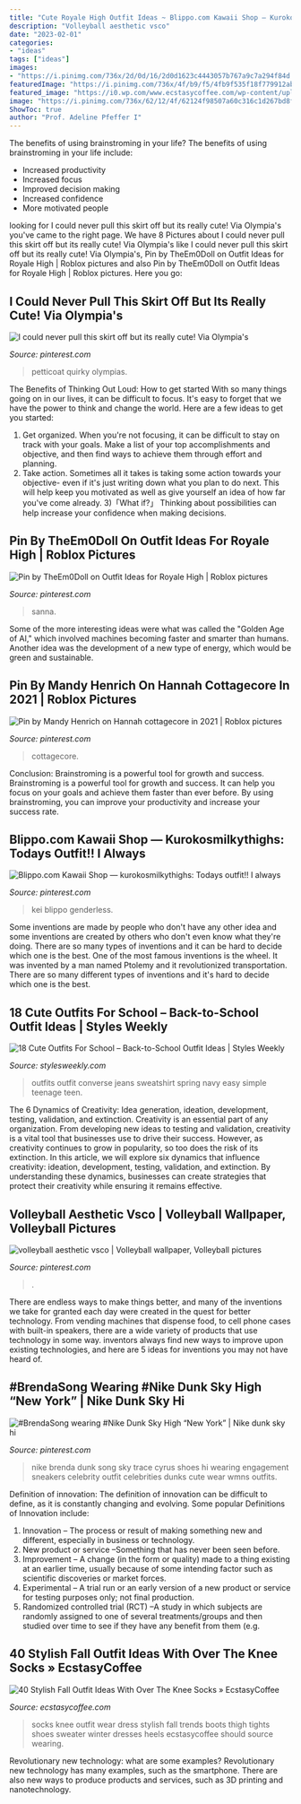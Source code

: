 ```yaml
---
title: "Cute Royale High Outfit Ideas ~ Blippo.com Kawaii Shop — Kurokosmilkythighs: Todays Outfit!! I Always"
description: "Volleyball aesthetic vsco"
date: "2023-02-01"
categories:
- "ideas"
tags: ["ideas"]
images:
- "https://i.pinimg.com/736x/2d/0d/16/2d0d1623c4443057b767a9c7a294f84d.jpg"
featuredImage: "https://i.pinimg.com/736x/4f/b9/f5/4fb9f535f18f779912ab3faef46ba03d--wearing-glasses-mep.jpg"
featured_image: "https://i0.wp.com/www.ecstasycoffee.com/wp-content/uploads/2016/10/Over-The-Knee-Socks-7.jpg"
image: "https://i.pinimg.com/736x/62/12/4f/62124f98507a60c316c1d267bd8f52aa--harajuku-fashion-kawaii-fashion.jpg"
ShowToc: true
author: "Prof. Adeline Pfeffer I"
---
```



The benefits of using brainstroming in your life?
The benefits of using brainstroming in your life include: 
- Increased productivity 
- Increased focus 
- Improved decision making 
- Increased confidence 
- More motivated people

	

		
looking for I could never pull this skirt off but its really cute! Via Olympia&#039;s you've came to the right page. We have 8 Pictures about I could never pull this skirt off but its really cute! Via Olympia&#039;s like I could never pull this skirt off but its really cute! Via Olympia&#039;s, Pin by TheEm0Doll on Outfit Ideas for Royale High | Roblox pictures and also Pin by TheEm0Doll on Outfit Ideas for Royale High | Roblox pictures. Here you go:
		
    
## I Could Never Pull This Skirt Off But Its Really Cute! Via Olympia&#039;s

<img loading=lazy src="https://i.pinimg.com/736x/4f/b9/f5/4fb9f535f18f779912ab3faef46ba03d--wearing-glasses-mep.jpg" onerror="this.onerror=null;this.src='https://tse3.mm.bing.net/th?id=OIP.eJ0Y-VnSr7mzZiSAfspqMwHaLH&amp;pid=15.1';" alt="I could never pull this skirt off but its really cute! Via Olympia&#039;s">

_Source: pinterest.com_

>petticoat quirky olympias. 

	

The Benefits of Thinking Out Loud: How to get started
With so many things going on in our lives, it can be difficult to focus. It's easy to forget that we have the power to think and change the world. Here are a few ideas to get you started: 
1) Get organized. When you're not focusing, it can be difficult to stay on track with your goals. Make a list of your top accomplishments and objective, and then find ways to achieve them through effort and planning. 
2) Take action. Sometimes all it takes is taking some action towards your objective- even if it's just writing down what you plan to do next. This will help keep you motivated as well as give yourself an idea of how far you've come already. 
3)「What if?」 Thinking about possibilities can help increase your confidence when making decisions.

    
## Pin By TheEm0Doll On Outfit Ideas For Royale High | Roblox Pictures

<img loading=lazy src="https://i.pinimg.com/736x/91/5b/24/915b245f67d915336b2d4ad871c64a24.jpg" onerror="this.onerror=null;this.src='https://tse1.mm.bing.net/th?id=OIP.qQoWP8cjvaIPE3zBJiNuhAHaIW&amp;pid=15.1';" alt="Pin by TheEm0Doll on Outfit Ideas for Royale High | Roblox pictures">

_Source: pinterest.com_

>sanna. 

	

Some of the more interesting ideas were what was called the "Golden Age of AI," which involved machines becoming faster and smarter than humans. Another idea was the development of a new type of energy, which would be green and sustainable.

    
## Pin By Mandy Henrich On Hannah Cottagecore In 2021 | Roblox Pictures

<img loading=lazy src="https://i.pinimg.com/736x/2d/0d/16/2d0d1623c4443057b767a9c7a294f84d.jpg" onerror="this.onerror=null;this.src='https://tse1.mm.bing.net/th?id=OIP.A413SI8SDyGu6wHrirtwSgHaGq&amp;pid=15.1';" alt="Pin by Mandy Henrich on Hannah cottagecore in 2021 | Roblox pictures">

_Source: pinterest.com_

>cottagecore. 

	

Conclusion: Brainstroming is a powerful tool for growth and success.
Brainstroming is a powerful tool for growth and success. It can help you focus on your goals and achieve them faster than ever before. By using brainstroming, you can improve your productivity and increase your success rate.

    
## Blippo.com Kawaii Shop — Kurokosmilkythighs: Todays Outfit!! I Always

<img loading=lazy src="https://i.pinimg.com/736x/62/12/4f/62124f98507a60c316c1d267bd8f52aa--harajuku-fashion-kawaii-fashion.jpg" onerror="this.onerror=null;this.src='https://tse3.mm.bing.net/th?id=OIP.YlQTXVmiPnT1k2sfGH96cAHaJ4&amp;pid=15.1';" alt="Blippo.com Kawaii Shop — kurokosmilkythighs: Todays outfit!! I always">

_Source: pinterest.com_

>kei blippo genderless. 

	

Some inventions are made by people who don't have any other idea and some inventions are created by others who don't even know what they're doing. There are so many types of inventions and it can be hard to decide which one is the best. One of the most famous inventions is the wheel. It was invented by a man named Ptolemy and it revolutionized transportation. There are so many different types of inventions and it's hard to decide which one is the best.

    
## 18 Cute Outfits For School – Back-to-School Outfit Ideas | Styles Weekly

<img loading=lazy src="http://stylesweekly.com/wp-content/uploads/2016/12/outfits-for-school-1.jpg" onerror="this.onerror=null;this.src='https://tse2.mm.bing.net/th?id=OIP.RVE7daU7icQ5GhiP91LSKQHaQA&amp;pid=15.1';" alt="18 Cute Outfits For School – Back-to-School Outfit Ideas | Styles Weekly">

_Source: stylesweekly.com_

>outfits outfit converse jeans sweatshirt spring navy easy simple teenage teen. 

	

The 6 Dynamics of Creativity: Idea generation, ideation, development, testing, validation, and extinction.
Creativity is an essential part of any organization. From developing new ideas to testing and validation, creativity is a vital tool that businesses use to drive their success. However, as creativity continues to grow in popularity, so too does the risk of its extinction. In this article, we will explore six dynamics that influence creativity: ideation, development, testing, validation, and extinction. By understanding these dynamics, businesses can create strategies that protect their creativity while ensuring it remains effective.

    
## Volleyball Aesthetic Vsco | Volleyball Wallpaper, Volleyball Pictures

<img loading=lazy src="https://i.pinimg.com/736x/5a/50/b8/5a50b84b65801b916cdf5d4f7e2a70aa.jpg" onerror="this.onerror=null;this.src='https://tse3.mm.bing.net/th?id=OIP.JDWuX65XH_W9RMEoW_aMBAHaNK&amp;pid=15.1';" alt="volleyball aesthetic vsco | Volleyball wallpaper, Volleyball pictures">

_Source: pinterest.com_

>. 

	

There are endless ways to make things better, and many of the inventions we take for granted each day were created in the quest for better technology. From vending machines that dispense food, to cell phone cases with built-in speakers, there are a wide variety of products that use technology in some way. inventors always find new ways to improve upon existing technologies, and here are 5 ideas for inventions you may not have heard of.

    
## #BrendaSong Wearing #Nike Dunk Sky High “New York” | Nike Dunk Sky Hi

<img loading=lazy src="https://i.pinimg.com/736x/ad/d8/34/add834aca8aa0314632438fc1cc49226--nike-shoes-on-sale-discount-nike-shoes.jpg" onerror="this.onerror=null;this.src='https://tse2.mm.bing.net/th?id=OIP.j7H9KtMe_5L_qgLG06XbzQHaLc&amp;pid=15.1';" alt="#BrendaSong wearing #Nike Dunk Sky High “New York” | Nike dunk sky hi">

_Source: pinterest.com_

>nike brenda dunk song sky trace cyrus shoes hi wearing engagement sneakers celebrity outfit celebrities dunks cute wear wmns outfits. 

	

Definition of innovation:
The definition of innovation can be difficult to define, as it is constantly changing and evolving. Some popular Definitions of Innovation include:
1. Innovation – The process or result of making something new and different, especially in business or technology.
2. New product or service –Something that has never been seen before.
3. Improvement – A change (in the form or quality) made to a thing existing at an earlier time, usually because of some intending factor such as scientific discoveries or market forces.
4. Experimental – A trial run or an early version of a new product or service for testing purposes only; not final production. 
5. Randomized controlled trial (RCT) –A study in which subjects are randomly assigned to one of several treatments/groups and then studied over time to see if they have any benefit from them (e.g.

    
## 40 Stylish Fall Outfit Ideas With Over The Knee Socks » EcstasyCoffee

<img loading=lazy src="https://i0.wp.com/www.ecstasycoffee.com/wp-content/uploads/2016/10/Over-The-Knee-Socks-7.jpg" onerror="this.onerror=null;this.src='https://tse3.mm.bing.net/th?id=OIP.bMmmKCXkT9OTu4fJAKOhMQHaK9&amp;pid=15.1';" alt="40 Stylish Fall Outfit Ideas With Over The Knee Socks » EcstasyCoffee">

_Source: ecstasycoffee.com_

>socks knee outfit wear dress stylish fall trends boots thigh tights shoes sweater winter dresses heels ecstasycoffee should source wearing. 

	

Revolutionary new technology: what are some examples?
Revolutionary new technology has many examples, such as the smartphone. There are also new ways to produce products and services, such as 3D printing and nanotechnology.

